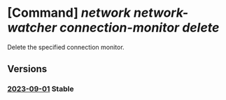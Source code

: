 # [Command] _network network-watcher connection-monitor delete_

Delete the specified connection monitor.

## Versions

### [2023-09-01](/Resources/mgmt-plane/L3N1YnNjcmlwdGlvbnMve30vcmVzb3VyY2Vncm91cHMve30vcHJvdmlkZXJzL21pY3Jvc29mdC5uZXR3b3JrL25ldHdvcmt3YXRjaGVycy97fS9jb25uZWN0aW9ubW9uaXRvcnMve30=/2023-09-01.xml) **Stable**

<!-- mgmt-plane /subscriptions/{}/resourcegroups/{}/providers/microsoft.network/networkwatchers/{}/connectionmonitors/{} 2023-09-01 -->
